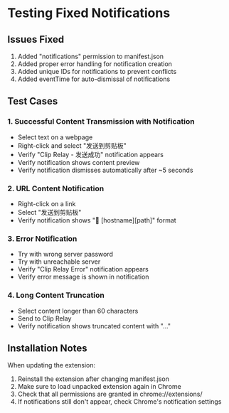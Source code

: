 # Testing Fixed Notifications

## Issues Fixed

1. Added "notifications" permission to manifest.json
2. Added proper error handling for notification creation
3. Added unique IDs for notifications to prevent conflicts
4. Added eventTime for auto-dismissal of notifications

## Test Cases

### 1. Successful Content Transmission with Notification
- Select text on a webpage
- Right-click and select "发送到剪贴板"
- Verify "Clip Relay - 发送成功" notification appears
- Verify notification shows content preview
- Verify notification dismisses automatically after ~5 seconds

### 2. URL Content Notification
- Right-click on a link
- Select "发送到剪贴板"
- Verify notification shows "🔗 [hostname][path]" format

### 3. Error Notification
- Try with wrong server password
- Try with unreachable server  
- Verify "Clip Relay Error" notification appears
- Verify error message is shown in notification

### 4. Long Content Truncation
- Select content longer than 60 characters
- Send to Clip Relay
- Verify notification shows truncated content with "..."

## Installation Notes

When updating the extension:
1. Reinstall the extension after changing manifest.json
2. Make sure to load unpacked extension again in Chrome
3. Check that all permissions are granted in chrome://extensions/
4. If notifications still don't appear, check Chrome's notification settings